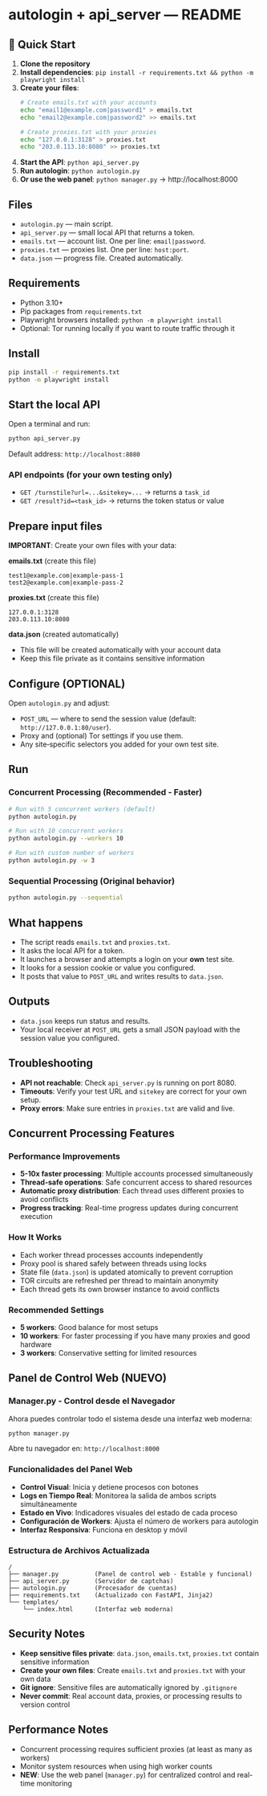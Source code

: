 # autologin + api_server — README

## 🚀 Quick Start

1. **Clone the repository**
2. **Install dependencies**: `pip install -r requirements.txt && python -m playwright install`
3. **Create your files**:
   ```bash
   # Create emails.txt with your accounts
   echo "email1@example.com|password1" > emails.txt
   echo "email2@example.com|password2" >> emails.txt
   
   # Create proxies.txt with your proxies
   echo "127.0.0.1:3128" > proxies.txt
   echo "203.0.113.10:8080" >> proxies.txt
   ```
4. **Start the API**: `python api_server.py`
5. **Run autologin**: `python autologin.py`
6. **Or use the web panel**: `python manager.py` → http://localhost:8000

## Files
- `autologin.py` — main script.
- `api_server.py` — small local API that returns a token.
- `emails.txt` — account list. One per line: `email|password`.
- `proxies.txt` — proxies list. One per line: `host:port`.
- `data.json` — progress file. Created automatically.

## Requirements
- Python 3.10+
- Pip packages from `requirements.txt`
- Playwright browsers installed: `python -m playwright install`
- Optional: Tor running locally if you want to route traffic through it

## Install
```bash
pip install -r requirements.txt
python -m playwright install
```

## Start the local API
Open a terminal and run:
```bash
python api_server.py
```
Default address: `http://localhost:8080`

### API endpoints (for your own testing only)
- `GET /turnstile?url=...&sitekey=...` → returns a `task_id`
- `GET /result?id=<task_id>` → returns the token status or value

## Prepare input files
**IMPORTANT**: Create your own files with your data:

**emails.txt** (create this file)
```
test1@example.com|example-pass-1
test2@example.com|example-pass-2
```

**proxies.txt** (create this file)
```
127.0.0.1:3128
203.0.113.10:8080
```

**data.json** (created automatically)
- This file will be created automatically with your account data
- Keep this file private as it contains sensitive information

## Configure (OPTIONAL)
Open `autologin.py` and adjust:
- `POST_URL` — where to send the session value (default: `http://127.0.0.1:80/user`).
- Proxy and (optional) Tor settings if you use them.
- Any site‑specific selectors you added for your own test site.

## Run

### Concurrent Processing (Recommended - Faster)
```bash
# Run with 5 concurrent workers (default)
python autologin.py

# Run with 10 concurrent workers
python autologin.py --workers 10

# Run with custom number of workers
python autologin.py -w 3
```

### Sequential Processing (Original behavior)
```bash
python autologin.py --sequential
```

## What happens
- The script reads `emails.txt` and `proxies.txt`.
- It asks the local API for a token.
- It launches a browser and attempts a login on your **own** test site.
- It looks for a session cookie or value you configured.
- It posts that value to `POST_URL` and writes results to `data.json`.

## Outputs
- `data.json` keeps run status and results.
- Your local receiver at `POST_URL` gets a small JSON payload with the session value you configured.

## Troubleshooting
- **API not reachable**: Check `api_server.py` is running on port 8080.
- **Timeouts**: Verify your test URL and `sitekey` are correct for your own setup.
- **Proxy errors**: Make sure entries in `proxies.txt` are valid and live.

## Concurrent Processing Features

### Performance Improvements
- **5-10x faster processing**: Multiple accounts processed simultaneously
- **Thread-safe operations**: Safe concurrent access to shared resources
- **Automatic proxy distribution**: Each thread uses different proxies to avoid conflicts
- **Progress tracking**: Real-time progress updates during concurrent execution

### How It Works
- Each worker thread processes accounts independently
- Proxy pool is shared safely between threads using locks
- State file (`data.json`) is updated atomically to prevent corruption
- TOR circuits are refreshed per thread to maintain anonymity
- Each thread gets its own browser instance to avoid conflicts

### Recommended Settings
- **5 workers**: Good balance for most setups
- **10 workers**: For faster processing if you have many proxies and good hardware
- **3 workers**: Conservative setting for limited resources

## Panel de Control Web (NUEVO)

### Manager.py - Control desde el Navegador
Ahora puedes controlar todo el sistema desde una interfaz web moderna:

```bash
python manager.py
```

Abre tu navegador en: `http://localhost:8000`

### Funcionalidades del Panel Web
- **Control Visual**: Inicia y detiene procesos con botones
- **Logs en Tiempo Real**: Monitorea la salida de ambos scripts simultáneamente
- **Estado en Vivo**: Indicadores visuales del estado de cada proceso
- **Configuración de Workers**: Ajusta el número de workers para autologin
- **Interfaz Responsiva**: Funciona en desktop y móvil

### Estructura de Archivos Actualizada
```
/
├── manager.py          (Panel de control web - Estable y funcional)
├── api_server.py       (Servidor de captchas)
├── autologin.py        (Procesador de cuentas)
├── requirements.txt    (Actualizado con FastAPI, Jinja2)
└── templates/
    └── index.html      (Interfaz web moderna)
```

## Security Notes
- **Keep sensitive files private**: `data.json`, `emails.txt`, `proxies.txt` contain sensitive information
- **Create your own files**: Create `emails.txt` and `proxies.txt` with your own data
- **Git ignore**: Sensitive files are automatically ignored by `.gitignore`
- **Never commit**: Real account data, proxies, or processing results to version control

## Performance Notes
- Concurrent processing requires sufficient proxies (at least as many as workers)
- Monitor system resources when using high worker counts
- **NEW**: Use the web panel (`manager.py`) for centralized control and real-time monitoring
